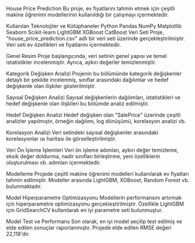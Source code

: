 House Price Prediction
Bu proje, ev fiyatlarını tahmin etmek için çeşitli makine öğrenimi modellerinin kullanıldığı bir çalışmayı içermektedir.

Kullanılan Teknolojiler ve Kütüphaneler
Python
Pandas
NumPy
Matplotlib
Seaborn
Scikit-learn
LightGBM
XGBoost
CatBoost
Veri Seti
Proje, "house_price_prediction.csv" adlı bir veri seti üzerinde gerçekleştirilmiştir. Veri seti ev özellikleri ve fiyatlarını içermektedir.

Genel Resim
Proje başlangıcında, veri setinin genel yapısı ve temel istatistikler incelenmiştir. Ayrıca, aykırı değerler temizlenmiştir.

Kategorik Değişken Analizi
Projenin bu bölümünde kategorik değişkenler detaylı bir şekilde incelenmiş, sınıflar arasındaki dağılımlar ve hedef değişkenle olan ilişkiler gösterilmiştir.

Sayısal Değişken Analizi
Sayısal değişkenlerin dağılımları, istatistikleri ve hedef değişkenle olan ilişkileri bu bölümde analiz edilmiştir.

Hedef Değişken Analizi
Hedef değişken olan "SalePrice" üzerinde çeşitli analizler yapılmıştır, örneğin dağılımı, log dönüşümü, korelasyon analizi vb.

Korelasyon Analizi
Veri setindeki sayısal değişkenler arasındaki korelasyonlar ısı haritası ile görselleştirilmiştir.

Veri Ön İşleme İşlemleri
Veri ön işleme adımları, aykırı değer temizleme, eksik değer doldurma, nadir sınıfları birleştirme, yeni özelliklerin oluşturulması vb. adımları içermektedir.

Modelleme
Projede çeşitli makine öğrenimi modelleri kullanılarak ev fiyatları tahmin edilmiştir. Modeller arasında LightGBM, XGBoost, Random Forest vb. bulunmaktadır.

Model Hiperparametre Optimizasyonu
Modellerin performansını artırmak için hiperparametre optimizasyonu gerçekleştirilmiştir. Özellikle LightGBM için GridSearchCV kullanılarak en iyi parametre seti bulunmuştur.

Model Test ve Performans
Son olarak, en iyi model seçilip test edilmiş ve elde edilen sonuçlar raporlanmıştır. Projede elde edilen RMSE değeri 22,118'dir.
